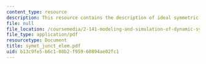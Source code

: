 ```yaml
---
content_type: resource
description: This resource contains the description of ideal symmetric junction elements.
file: null
file_location: /coursemedia/2-141-modeling-and-simulation-of-dynamic-systems-fall-2006/b13c9fe5b6c108b2f95960894ae02fc1_symet_junct_elem.pdf
file_type: application/pdf
resourcetype: Document
title: symet_junct_elem.pdf
uid: b13c9fe5-b6c1-08b2-f959-60894ae02fc1
---
```

